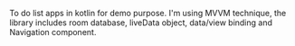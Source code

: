 To do list apps in kotlin for demo purpose. 
I'm using MVVM technique, the library includes room database, liveData object, data/view binding and Navigation component.
